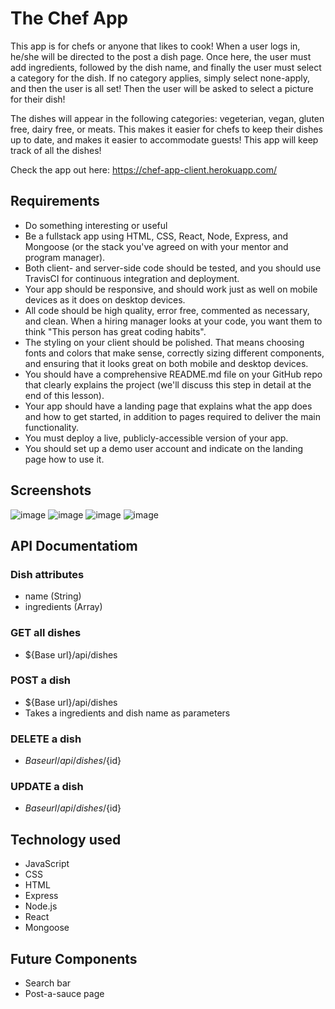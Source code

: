 # The Chef App

This app is for chefs or anyone that likes to cook! When a user logs in, he/she will be directed to the post a dish page.
Once here, the user must add ingredients, followed by the dish name, and finally the user must select a category for the dish.
If no category applies, simply select none-apply, and then the user is all set! Then the user will be asked to select a picture for their dish! 

The dishes will appear in the following categories: vegeterian, vegan, gluten free, dairy free, or meats. This makes it easier for chefs to keep their dishes up to date, and makes it easier to accommodate guests! This app will keep track of all the dishes!

Check the app out here: https://chef-app-client.herokuapp.com/

## Requirements
* Do something interesting or useful
* Be a fullstack app using HTML, CSS, React, Node, Express, and Mongoose (or the stack you've agreed on with your mentor and program manager).
* Both client- and server-side code should be tested, and you should use TravisCI for continuous integration and deployment.
* Your app should be responsive, and should work just as well on mobile devices as it does on desktop devices.
* All code should be high quality, error free, commented as necessary, and clean. When a hiring manager looks at your code, you want them to think "This person has great coding habits".
* The styling on your client should be polished. That means choosing fonts and colors that make sense, correctly sizing different components, and ensuring that it looks great on both mobile and desktop devices.
* You should have a comprehensive README.md file on your GitHub repo that clearly explains the project (we'll discuss this step in detail at the end of this lesson).
* Your app should have a landing page that explains what the app does and how to get started, in addition to pages required to deliver the main functionality.
* You must deploy a live, publicly-accessible version of your app.
* You should set up a demo user account and indicate on the landing page how to use it.

## Screenshots
 ![image](https://user-images.githubusercontent.com/18128525/43462848-cb1ac958-949c-11e8-9eb5-23747c992f1a.png)
 ![image](https://user-images.githubusercontent.com/18128525/39194306-0aa27202-47a3-11e8-8fd2-7a1a01919d32.png)
 ![image](https://user-images.githubusercontent.com/18128525/39194420-52966334-47a3-11e8-92c1-abaf737f2c1f.png)
 ![image](https://user-images.githubusercontent.com/18128525/39194841-25152dd6-47a4-11e8-9ec3-9fe7aa80113d.png)

## API Documentatiom
   ### Dish attributes
   * name (String)
   * ingredients (Array)
   ### GET all dishes
   * ${Base url}/api/dishes
   ### POST a dish
   * ${Base url}/api/dishes
   * Takes a ingredients and dish name as parameters
   ### DELETE a dish
   * ${Base url}/api/dishes/${id}
   ### UPDATE a dish
   * ${Base url}/api/dishes/${id}

## Technology used
* JavaScript
* CSS
* HTML
* Express
* Node.js
* React
* Mongoose

## Future Components
* Search bar
* Post-a-sauce page
